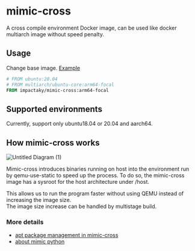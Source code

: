 # mimic-cross

A cross compile environment Docker image, can be used like docker multiarch
image without speed penalty.

## Usage

Change base image. [Example](/example/binutils.dockerfile)

```Dockerfile
# FROM ubuntu:20.04
# FROM multiarch/ubuntu-core:arm64-focal
FROM impactaky/mimic-cross:arm64-focal
```

## Supported environments

Currently, support only ubuntu18.04 or 20.04 and aarch64.

## How mimic-cross works

![Untitled Diagram (1)](https://user-images.githubusercontent.com/37619203/131243313-c4f6264f-621c-47b6-981b-a76f4ec7902f.png)

Mimic-cross introduces binaries running on host into the environment run by
qemu-use-static to speed up the process. To do so, the mimic-cross image has a
sysroot for the host architecture under /host.

This allows us to run the program faster without using QEMU instead of
increasing the image size.\
The image size increase can be handled by multistage build.

### More details

- [apt package management in mimic-cross](docs/apt-get.md)
- [about mimic python](docs/python3.md)
